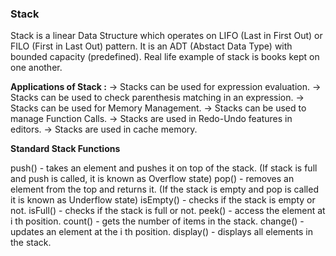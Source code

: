 ### Stack 

Stack is a linear Data Structure which operates on LIFO (Last in First Out) or FILO (First in Last Out) pattern.
It is an ADT (Abstact Data Type) with bounded capacity (predefined).
Real life example of stack is books kept on one another.

**Applications of Stack :**
-> Stacks can be used for expression evaluation.
-> Stacks can be used to check parenthesis matching in an expression.
-> Stacks can be used for Memory Management.
-> Stacks can be used to manage Function Calls.
-> Stacks are used in Redo-Undo features in editors.
-> Stacks are used in cache memory.


**Standard Stack Functions**

push() - takes an element and pushes it on top of the stack. (If stack is full and push is called, it is known as Overflow state)
pop() - removes an element from the top and returns it. (If the stack is empty and pop is called it is known as Underflow state)
isEmpty() - checks if the stack is empty or not.
isFull() - checks if the stack is full or not.
peek() - access the element at i th position.
count() - gets the number of items in the stack.
change() - updates an element at the i th position.
display() - displays all elements in the stack.





